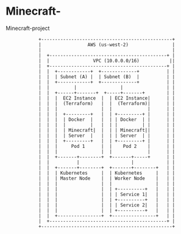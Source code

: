 # Minecraft-
Minecraft-project



                +------------------------------------------------+
                |                 AWS (us-west-2)                |
                |                                                |
                |  +-------------------------------------------+ |
                |  |                VPC (10.0.0.0/16)           ||
                |  +-------------------------------------------+ |
                |  |  +------------+  +-------------+          | |
                |  |  | Subnet (A) |  | Subnet (B)  |          | |
                |  |  +------------+  +-------------+          | |
                |  |         |                |                | |
                |  |  +------+-------+  +-----+-------+        | |
                |  |  |  EC2 Instance  |  | EC2 Instance|      | |
                |  |  |  (Terraform)   |  |  (Terraform)|      | |
                |  |  |                |  |             |      | |
                |  |  |  +---------+   |  | +---------+ |      | |
                |  |  |  | Docker  |   |  | | Docker  | |      | |
                |  |  |  |         |   |  | |         | |      | |
                |  |  |  | Minecraft|  |  | | Minecraft||      | |
                |  |  |  | Server  |   |  | | Server  | |      | |
                |  |  |  +---------+   |  | +---------+ |      | |
                |  |  |     Pod 1      |  |    Pod 2    |      | |
                |  |  |                |  |             |      | |
                |  |  +-------+--------+  +-------+-----+      | |
                |  |          |                   |            | |
                |  |  +-------+--------+  +-------+--------+   | |
                |  |  | Kubernetes     |  | Kubernetes     |   | |
                |  |  | Master Node    |  | Worker Node    |   | |
                |  |  |                |  |                |   | |
                |  |  |                |  | +----------+   |   | |
                |  |  |                |  | | Service 1|   |   | |
                |  |  |                |  | +----------+   |   | |
                |  |  |                |  | | Service 2|   |   | |
                |  |  |                |  | +----------+   |   | |
                |  |  +----------------+  +----------------+   | |
                |  +-------------------------------------------+ |
                +------------------------------------------------+
